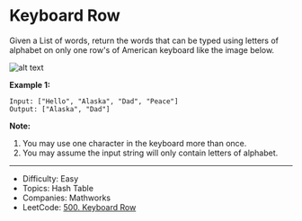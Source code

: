 # Keyboard Row

Given a List of words, return the words that can be typed using letters of alphabet on only one row's of American keyboard like the image below.

![alt text](keyboard.png)

**Example 1:**
```
Input: ["Hello", "Alaska", "Dad", "Peace"]
Output: ["Alaska", "Dad"]
```
**Note:**
1. You may use one character in the keyboard more than once.
2. You may assume the input string will only contain letters of alphabet.

---

* Difficulty: Easy
* Topics: Hash Table
* Companies: Mathworks
* LeetCode: [500. Keyboard Row](https://leetcode.com/problems/keyboard-row/description/)
